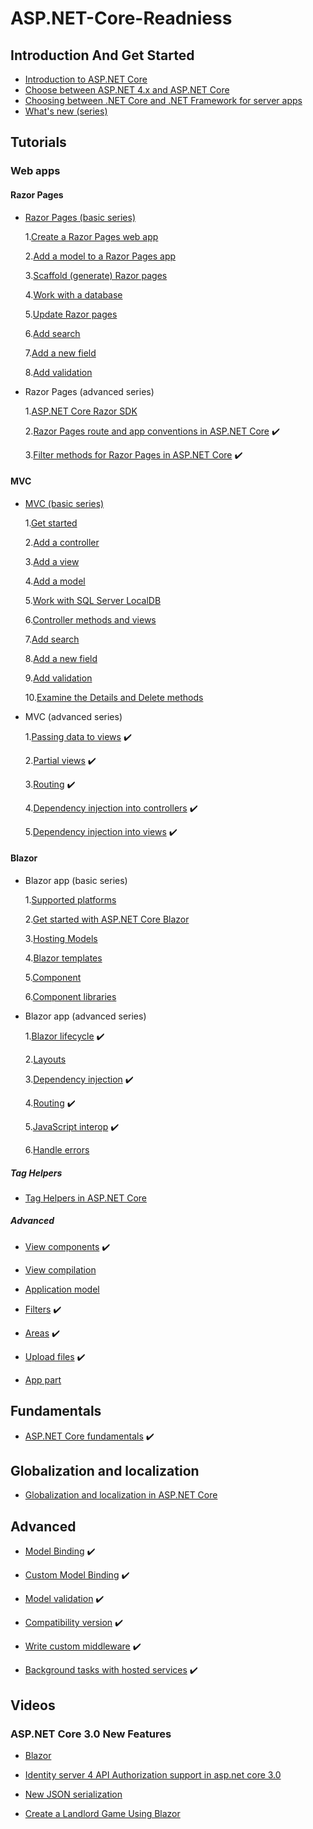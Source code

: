 # ASP.NET-Core-Readniess


## Introduction And Get Started

- [Introduction to ASP.NET Core](https://docs.microsoft.com/en-us/aspnet/core/?view=aspnetcore-3.1)
- [Choose between ASP.NET 4.x and ASP.NET Core](https://docs.microsoft.com/en-us/aspnet/core/fundamentals/choose-aspnet-framework?view=aspnetcore-3.1)
- [Choosing between .NET Core and .NET Framework for server apps](https://docs.microsoft.com/en-us/dotnet/standard/choosing-core-framework-server?toc=%2Faspnet%2Fcore%2Ftoc.json&bc=%2Faspnet%2Fcore%2Fbreadcrumb%2Ftoc.json&view=aspnetcore-3.1)
- [What's new (series)](https://docs.microsoft.com/en-us/aspnet/core/release-notes/aspnetcore-3.1?view=aspnetcore-3.1)

## Tutorials 

  ### Web apps
  #### Razor Pages

- [Razor Pages (basic series)](https://docs.microsoft.com/en-us/aspnet/core/tutorials/razor-pages/?view=aspnetcore-3.1)

    1.[Create a Razor Pages web app](https://docs.microsoft.com/en-us/aspnet/core/tutorials/razor-pages/razor-pages-start?view=aspnetcore-3.1)

    2.[Add a model to a Razor Pages app](https://docs.microsoft.com/en-us/aspnet/core/tutorials/razor-pages/model?view=aspnetcore-3.1)

    3.[Scaffold (generate) Razor pages](https://docs.microsoft.com/en-us/aspnet/core/tutorials/razor-pages/page?view=aspnetcore-3.1)

    4.[Work with a database](https://docs.microsoft.com/en-us/aspnet/core/tutorials/razor-pages/sql?view=aspnetcore-3.1)

    5.[Update Razor pages](https://docs.microsoft.com/en-us/aspnet/core/tutorials/razor-pages/da1?view=aspnetcore-3.1)

    6.[Add search](https://docs.microsoft.com/en-us/aspnet/core/tutorials/razor-pages/search?view=aspnetcore-3.1)

    7.[Add a new field](https://docs.microsoft.com/en-us/aspnet/core/tutorials/razor-pages/new-field?view=aspnetcore-3.1)

    8.[Add validation](https://docs.microsoft.com/en-us/aspnet/core/tutorials/razor-pages/validation?view=aspnetcore-3.1)

- Razor Pages (advanced series)

    1.[ASP.NET Core Razor SDK](https://docs.microsoft.com/en-us/aspnet/core/razor-pages/sdk?view=aspnetcore-3.1)

    2.[Razor Pages route and app conventions in ASP.NET Core](https://docs.microsoft.com/en-us/aspnet/core/razor-pages/razor-pages-conventions?view=aspnetcore-3.1) :heavy_check_mark:  

    3.[Filter methods for Razor Pages in ASP.NET Core](https://docs.microsoft.com/en-us/aspnet/core/razor-pages/filter?view=aspnetcore-3.1) :heavy_check_mark:  
    
 #### MVC
 
 - [MVC (basic series)](https://docs.microsoft.com/en-us/aspnet/core/tutorials/first-mvc-app/?view=aspnetcore-3.1)

    1.[Get started](https://docs.microsoft.com/en-us/aspnet/core/tutorials/first-mvc-app/start-mvc?view=aspnetcore-3.1)

    2.[Add a controller](https://docs.microsoft.com/en-us/aspnet/core/tutorials/first-mvc-app/adding-controller?view=aspnetcore-3.1)

    3.[Add a view](https://docs.microsoft.com/en-us/aspnet/core/tutorials/first-mvc-app/adding-view?view=aspnetcore-3.1)

    4.[Add a model](https://docs.microsoft.com/en-us/aspnet/core/tutorials/first-mvc-app/adding-model?view=aspnetcore-3.1)

    5.[Work with SQL Server LocalDB](https://docs.microsoft.com/en-us/aspnet/core/tutorials/first-mvc-app/working-with-sql?view=aspnetcore-3.1)

    6.[Controller methods and views](https://docs.microsoft.com/en-us/aspnet/core/tutorials/first-mvc-app/controller-methods-views?view=aspnetcore-3.1)

    7.[Add search](https://docs.microsoft.com/en-us/aspnet/core/tutorials/first-mvc-app/search?view=aspnetcore-3.1)

    8.[Add a new field](https://docs.microsoft.com/en-us/aspnet/core/tutorials/first-mvc-app/new-field?view=aspnetcore-3.1)
    
    9.[Add validation](https://docs.microsoft.com/en-us/aspnet/core/tutorials/first-mvc-app/validation?view=aspnetcore-3.1)
    
    10.[Examine the Details and Delete methods](https://docs.microsoft.com/en-us/aspnet/core/tutorials/first-mvc-app/details?view=aspnetcore-3.1)

- MVC (advanced series)

    1.[Passing data to views](https://docs.microsoft.com/en-us/aspnet/core/mvc/views/overview?view=aspnetcore-3.1#passing-data-to-views) :heavy_check_mark:  

    2.[Partial views](https://docs.microsoft.com/en-us/aspnet/core/mvc/views/partial?view=aspnetcore-3.1) :heavy_check_mark:  

    3.[Routing](https://docs.microsoft.com/en-us/aspnet/core/mvc/controllers/routing?view=aspnetcore-3.1) :heavy_check_mark:  
    
    4.[Dependency injection into controllers](https://docs.microsoft.com/en-us/aspnet/core/mvc/controllers/dependency-injection?view=aspnetcore-3.1) :heavy_check_mark:  
    
    5.[Dependency injection into views](https://docs.microsoft.com/en-us/aspnet/core/mvc/views/dependency-injection?view=aspnetcore-3.1) :heavy_check_mark:  
  
 #### Blazor

- Blazor app (basic series)

    1.[Supported platforms](https://docs.microsoft.com/en-us/aspnet/core/blazor/supported-platforms?view=aspnetcore-3.1)
  
    2.[Get started with ASP.NET Core Blazor](https://docs.microsoft.com/en-us/aspnet/core/blazor/get-started?view=aspnetcore-3.1&tabs=visual-studio)
    
    3.[Hosting Models](https://docs.microsoft.com/en-us/aspnet/core/blazor/hosting-models?view=aspnetcore-3.1)
    
    4.[Blazor templates](https://docs.microsoft.com/en-us/aspnet/core/blazor/templates?view=aspnetcore-3.1)
    
    5.[Component](https://docs.microsoft.com/en-us/aspnet/core/blazor/components?view=aspnetcore-3.1)
    
    6.[Component libraries](https://docs.microsoft.com/en-us/aspnet/core/blazor/class-libraries?view=aspnetcore-3.1&tabs=visual-studio)


- Blazor app (advanced series)

    1.[Blazor lifecycle](https://docs.microsoft.com/en-us/aspnet/core/blazor/lifecycle?view=aspnetcore-3.1) :heavy_check_mark:

    2.[Layouts](https://docs.microsoft.com/en-us/aspnet/core/blazor/layouts?view=aspnetcore-3.1)

    3.[Dependency injection](https://docs.microsoft.com/en-us/aspnet/core/blazor/dependency-injection?view=aspnetcore-3.1) :heavy_check_mark:   
    
    4.[Routing](https://docs.microsoft.com/en-us/aspnet/core/blazor/routing?view=aspnetcore-3.1) :heavy_check_mark:   
    
    5.[JavaScript interop](https://docs.microsoft.com/en-us/aspnet/core/blazor/javascript-interop?view=aspnetcore-3.1) :heavy_check_mark:   
    
    6.[Handle errors](https://docs.microsoft.com/en-us/aspnet/core/blazor/handle-errors?view=aspnetcore-3.1)
    
 ##### Tag Helpers
 
   - [Tag Helpers in ASP.NET Core](https://docs.microsoft.com/en-us/aspnet/core/mvc/views/tag-helpers/intro?view=aspnetcore-3.1)
   
##### Advanced
 
  - [View components](https://docs.microsoft.com/en-us/aspnet/core/mvc/views/view-components?view=aspnetcore-3.1) :heavy_check_mark:
  
  - [View compilation](https://docs.microsoft.com/en-us/aspnet/core/mvc/views/view-compilation?view=aspnetcore-3.1)
  
  - [Application model](https://docs.microsoft.com/en-us/aspnet/core/mvc/controllers/application-model?view=aspnetcore-3.1)
  
  - [Filters](https://docs.microsoft.com/en-us/aspnet/core/mvc/controllers/filters?view=aspnetcore-3.1) :heavy_check_mark:
  
  - [Areas](https://docs.microsoft.com/en-us/aspnet/core/mvc/controllers/areas?view=aspnetcore-3.1) :heavy_check_mark:
  
  - [Upload files](https://docs.microsoft.com/en-us/aspnet/core/mvc/models/file-uploads?view=aspnetcore-3.1) :heavy_check_mark:
  
  - [App part](https://docs.microsoft.com/en-us/aspnet/core/mvc/advanced/app-parts?view=aspnetcore-3.1)
  
## Fundamentals

- [ASP.NET Core fundamentals](https://docs.microsoft.com/en-us/aspnet/core/fundamentals/?view=aspnetcore-3.1&tabs=windows) :heavy_check_mark:       
    
## Globalization and localization

- [Globalization and localization in ASP.NET Core](https://docs.microsoft.com/en-us/aspnet/core/fundamentals/localization?view=aspnetcore-3.1)

## Advanced

 - [Model Binding](https://docs.microsoft.com/en-us/aspnet/core/mvc/models/model-binding?view=aspnetcore-3.1) :heavy_check_mark:  
 
 - [Custom Model Binding](https://docs.microsoft.com/en-us/aspnet/core/mvc/advanced/custom-model-binding?view=aspnetcore-3.1) :heavy_check_mark:  
 
 - [Model validation](https://docs.microsoft.com/en-us/aspnet/core/mvc/models/validation?view=aspnetcore-3.1) :heavy_check_mark:  
 
 - [Compatibility version](https://docs.microsoft.com/en-us/aspnet/core/mvc/compatibility-version?view=aspnetcore-3.1) :heavy_check_mark:  
 
 - [Write custom middleware](https://docs.microsoft.com/en-us/aspnet/core/fundamentals/middleware/write?view=aspnetcore-3.1) :heavy_check_mark:  
 
 - [Background tasks with hosted services](https://docs.microsoft.com/en-us/aspnet/core/fundamentals/host/hosted-services?view=aspnetcore-3.1&tabs=visual-studio) :heavy_check_mark:  
 
 ## Videos 
 
 ### ASP.NET Core 3.0 New Features
 
 - [Blazor](https://msit.microsoftstream.com/video/66976478-da6f-4bc6-9f51-07c11f17bf92)
 
 - [Identity server 4 API Authorization support in asp.net core 3.0](https://msit.microsoftstream.com/video/14734d09-1848-4cf6-ab4c-3ab7b2b6a60e)
 
 - [New JSON serialization](https://msit.microsoftstream.com/video/8d7e2a2d-013c-4287-b8fc-a111348e9d9e)
 
 - [Create a Landlord Game Using Blazor](https://msit.microsoftstream.com/video/b6fc38a0-51d1-4679-87d7-efdb164f67cc)
